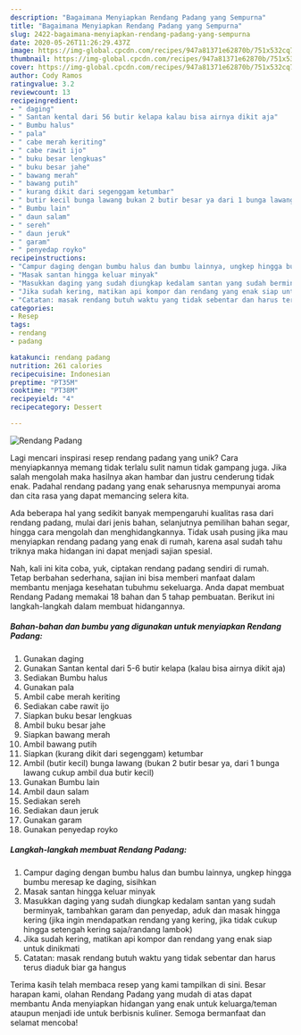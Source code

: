 ```yaml
---
description: "Bagaimana Menyiapkan Rendang Padang yang Sempurna"
title: "Bagaimana Menyiapkan Rendang Padang yang Sempurna"
slug: 2422-bagaimana-menyiapkan-rendang-padang-yang-sempurna
date: 2020-05-26T11:26:29.437Z
image: https://img-global.cpcdn.com/recipes/947a81371e62870b/751x532cq70/rendang-padang-foto-resep-utama.jpg
thumbnail: https://img-global.cpcdn.com/recipes/947a81371e62870b/751x532cq70/rendang-padang-foto-resep-utama.jpg
cover: https://img-global.cpcdn.com/recipes/947a81371e62870b/751x532cq70/rendang-padang-foto-resep-utama.jpg
author: Cody Ramos
ratingvalue: 3.2
reviewcount: 13
recipeingredient:
- " daging"
- " Santan kental dari 56 butir kelapa kalau bisa airnya dikit aja"
- " Bumbu halus"
- " pala"
- " cabe merah keriting"
- " cabe rawit ijo"
- " buku besar lengkuas"
- " buku besar jahe"
- " bawang merah"
- " bawang putih"
- " kurang dikit dari segenggam ketumbar"
- " butir kecil bunga lawang bukan 2 butir besar ya dari 1 bunga lawang cukup ambil dua butir kecil"
- " Bumbu lain"
- " daun salam"
- " sereh"
- " daun jeruk"
- " garam"
- " penyedap royko"
recipeinstructions:
- "Campur daging dengan bumbu halus dan bumbu lainnya, ungkep hingga bumbu meresap ke daging, sisihkan"
- "Masak santan hingga keluar minyak"
- "Masukkan daging yang sudah diungkap kedalam santan yang sudah berminyak, tambahkan garam dan penyedap, aduk dan masak hingga kering (jika ingin mendapatkan rendang yang kering, jika tidak cukup hingga setengah kering saja/randang lambok)"
- "Jika sudah kering, matikan api kompor dan rendang yang enak siap untuk dinikmati"
- "Catatan: masak rendang butuh waktu yang tidak sebentar dan harus terus diaduk biar ga hangus"
categories:
- Resep
tags:
- rendang
- padang

katakunci: rendang padang 
nutrition: 261 calories
recipecuisine: Indonesian
preptime: "PT35M"
cooktime: "PT38M"
recipeyield: "4"
recipecategory: Dessert

---
```



![Rendang Padang](https://img-global.cpcdn.com/recipes/947a81371e62870b/751x532cq70/rendang-padang-foto-resep-utama.jpg)

Lagi mencari inspirasi resep rendang padang yang unik? Cara menyiapkannya memang tidak terlalu sulit namun tidak gampang juga. Jika salah mengolah maka hasilnya akan hambar dan justru cenderung tidak enak. Padahal rendang padang yang enak seharusnya mempunyai aroma dan cita rasa yang dapat memancing selera kita.

Ada beberapa hal yang sedikit banyak mempengaruhi kualitas rasa dari rendang padang, mulai dari jenis bahan, selanjutnya pemilihan bahan segar, hingga cara mengolah dan menghidangkannya. Tidak usah pusing jika mau menyiapkan rendang padang yang enak di rumah, karena asal sudah tahu triknya maka hidangan ini dapat menjadi sajian spesial.




Nah, kali ini kita coba, yuk, ciptakan rendang padang sendiri di rumah. Tetap berbahan sederhana, sajian ini bisa memberi manfaat dalam membantu menjaga kesehatan tubuhmu sekeluarga. Anda dapat membuat Rendang Padang memakai 18 bahan dan 5 tahap pembuatan. Berikut ini langkah-langkah dalam membuat hidangannya.

<!--inarticleads1-->

##### Bahan-bahan dan bumbu yang digunakan untuk menyiapkan Rendang Padang:

1. Gunakan  daging
1. Gunakan  Santan kental dari 5-6 butir kelapa (kalau bisa airnya dikit aja)
1. Sediakan  Bumbu halus
1. Gunakan  pala
1. Ambil  cabe merah keriting
1. Sediakan  cabe rawit ijo
1. Siapkan  buku besar lengkuas
1. Ambil  buku besar jahe
1. Siapkan  bawang merah
1. Ambil  bawang putih
1. Siapkan  (kurang dikit dari segenggam) ketumbar
1. Ambil  (butir kecil) bunga lawang (bukan 2 butir besar ya, dari 1 bunga lawang cukup ambil dua butir kecil)
1. Gunakan  Bumbu lain
1. Ambil  daun salam
1. Sediakan  sereh
1. Sediakan  daun jeruk
1. Gunakan  garam
1. Gunakan  penyedap royko




<!--inarticleads2-->

##### Langkah-langkah membuat Rendang Padang:

1. Campur daging dengan bumbu halus dan bumbu lainnya, ungkep hingga bumbu meresap ke daging, sisihkan
1. Masak santan hingga keluar minyak
1. Masukkan daging yang sudah diungkap kedalam santan yang sudah berminyak, tambahkan garam dan penyedap, aduk dan masak hingga kering (jika ingin mendapatkan rendang yang kering, jika tidak cukup hingga setengah kering saja/randang lambok)
1. Jika sudah kering, matikan api kompor dan rendang yang enak siap untuk dinikmati
1. Catatan: masak rendang butuh waktu yang tidak sebentar dan harus terus diaduk biar ga hangus




Terima kasih telah membaca resep yang kami tampilkan di sini. Besar harapan kami, olahan Rendang Padang yang mudah di atas dapat membantu Anda menyiapkan hidangan yang enak untuk keluarga/teman ataupun menjadi ide untuk berbisnis kuliner. Semoga bermanfaat dan selamat mencoba!
